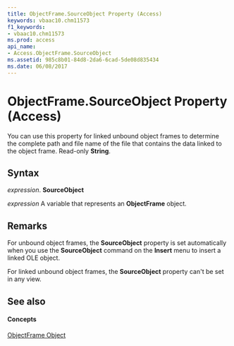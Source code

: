 ```yaml
---
title: ObjectFrame.SourceObject Property (Access)
keywords: vbaac10.chm11573
f1_keywords:
- vbaac10.chm11573
ms.prod: access
api_name:
- Access.ObjectFrame.SourceObject
ms.assetid: 985c8b01-84d8-2da6-6cad-5de08d835434
ms.date: 06/08/2017
---
```



# ObjectFrame.SourceObject Property (Access)

You can use this property for linked unbound object frames to determine the complete path and file name of the file that contains the data linked to the object frame. Read-only **String**.


## Syntax

 _expression_. **SourceObject**

 _expression_ A variable that represents an **ObjectFrame** object.


## Remarks

For unbound object frames, the **SourceObject** property is set automatically when you use the **SourceObject** command on the **Insert** menu to insert a linked OLE object.

For linked unbound object frames, the **SourceObject** property can't be set in any view.


## See also


#### Concepts


[ObjectFrame Object](objectframe-object-access.md)

